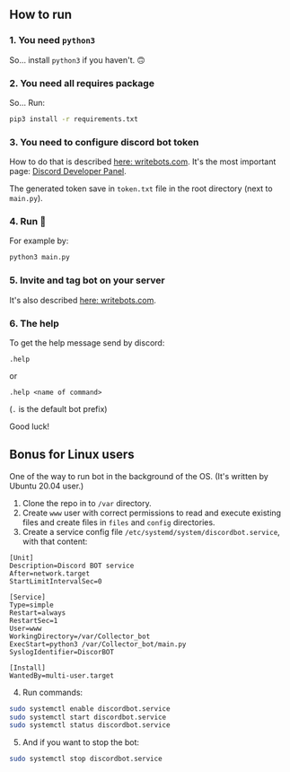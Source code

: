 ## How to run

### 1. You need `python3`
So... install `python3` if you haven't. 🙃

### 2. You need all requires package
So... Run:
```sh
pip3 install -r requirements.txt
```

### 3. You need to configure discord bot token

How to do that is described [here: writebots.com](https://www.writebots.com/discord-bot-token/).
It's the most important page: [Discord Developer Panel](https://discordapp.com/developers/applications/).

The generated token save in `token.txt` file in the root directory (next to `main.py`).

### 4. Run 🙂

For example by:
```sh
python3 main.py
```

### 5. Invite and tag bot on your server
It's also described [here: writebots.com](https://www.writebots.com/discord-bot-token/).

### 6. The help
To get the help message send by discord:
```
.help
```
or
```
.help <name of command>
```
(`.` is the default bot prefix)

Good luck!

## Bonus for Linux users
One of the way to run bot in the background of the OS.
(It's written by Ubuntu 20.04 user.)

1. Clone the repo in to `/var` directory.
2. Create `www` user with correct permissions to read and execute existing files and create files in `files` and `config` directories.
3. Create a service config file `/etc/systemd/system/discordbot.service`, with that content:

```
[Unit]
Description=Discord BOT service
After=network.target
StartLimitIntervalSec=0

[Service]
Type=simple
Restart=always
RestartSec=1
User=www
WorkingDirectory=/var/Collector_bot
ExecStart=python3 /var/Collector_bot/main.py
SyslogIdentifier=DiscorBOT

[Install]
WantedBy=multi-user.target
```

4. Run commands:
```sh
sudo systemctl enable discordbot.service
sudo systemctl start discordbot.service
sudo systemctl status discordbot.service
```

5. And if you want to stop the bot:
```sh
sudo systemctl stop discordbot.service
```
